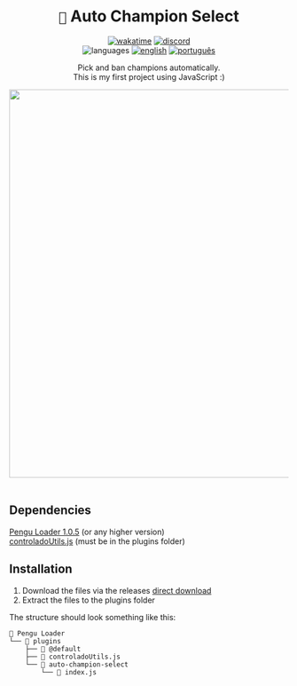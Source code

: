 <div align="center">

# `🐧` Auto Champion Select <br> 

[![wakatime](https://wakatime.com/badge/user/89c5e1c8-9e67-43ef-bd0e-3ff9a4fde5e2/project/31fa1001-e2a3-4631-ae24-be1ddc46f7a6.svg)](https://wakatime.com/89c5e1c8-9e67-43ef-bd0e-3ff9a4fde5e2) 
[![discord](https://img.shields.io/badge/Discord-%235865F2.svg?style=flat&logo=discord&logoColor=white&color=blue)](https://discordapp.com/users/854886148455399436) <br>
![languages](https://img.shields.io/badge/Documentation-gray) 
[![english](https://img.shields.io/badge/-English-blue)](README.md) 
[![português](https://img.shields.io/badge/-Português%20Brasileiro-blue)](README.BR.md)

Pick and ban champions automatically. <br>
This is my first project using JavaScript :)

<img src="https://github.com/controlado/auto-champion-select/assets/71716568/a49b84be-54c0-4095-9fd6-aecabb063bae" width="700">

</div>
<br>

## Dependencies

[Pengu Loader 1.0.5](https://github.com/PenguLoader/PenguLoader) (or any higher version) <br>
[controladoUtils.js](https://github.com/controlado/pengu-plugins/blob/master/controladoUtils.js) (must be in the plugins folder)

## Installation

1. Download the files via the releases [direct download](https://github.com/controlado/auto-champion-select/releases/latest/download/auto-champion-select.zip)
2. Extract the files to the plugins folder

The structure should look something like this:
```
📂 Pengu Loader
└── 📂 plugins
    ├── 📂 @default
    ├── 📄 controladoUtils.js
    └── 📂 auto-champion-select
        └── 📄 index.js
```
